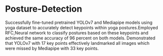 # Posture-Detection
Successfully fine-tuned pretrained YOLOv7 and Mediapipe models using yoga dataset to accurately detect keypoints within yoga postures.Employed RFC,Neural network to classify postures based on these keypoints and achieved the same accuracy of 96 percent on both models. Demonstrated that YOLOv7 with 17 key points effectively landmarked all images which were missed by Mediapipe with 33 key points.
